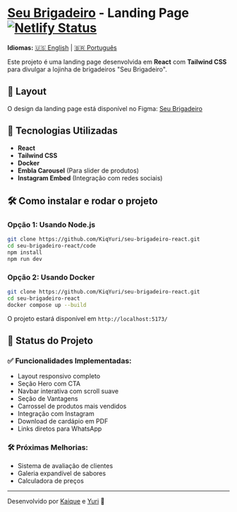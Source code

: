 # [Seu Brigadeiro](https://seubrigadeiro.netlify.app/) - Landing Page [![Netlify Status](https://api.netlify.com/api/v1/badges/c10d8740-8f78-444d-8f94-f7b93ac882bc/deploy-status)](https://app.netlify.com/sites/seubrigadeiro/deploys)

**Idiomas:** [🇺🇸 English](README.md) | [🇧🇷 Português](README.pt.md)

Este projeto é uma landing page desenvolvida em **React** com **Tailwind CSS** para divulgar a lojinha de brigadeiros "Seu Brigadeiro".

## 🎨 Layout
O design da landing page está disponível no Figma:
[Seu Brigadeiro](https://www.figma.com/design/w9FovYebnB7eVH5AITDC1b/Seu-Brigadeiro?node-id=0-1&t=wxG6MAly7Pyctev6-1)

## 🚀 Tecnologias Utilizadas
- **React**
- **Tailwind CSS**
- **Docker**
- **Embla Carousel** (Para slider de produtos)
- **Instagram Embed** (Integração com redes sociais)

## 🛠️ Como instalar e rodar o projeto

### Opção 1: Usando Node.js
```bash
git clone https://github.com/KiqYuri/seu-brigadeiro-react.git
cd seu-brigadeiro-react/code
npm install
npm run dev
```

### Opção 2: Usando Docker
```bash
git clone https://github.com/KiqYuri/seu-brigadeiro-react.git
cd seu-brigadeiro-react
docker compose up --build
```

O projeto estará disponível em `http://localhost:5173/`

## 📌 Status do Projeto
### ✅ Funcionalidades Implementadas:
- Layout responsivo completo
- Seção Hero com CTA
- Navbar interativa com scroll suave
- Seção de Vantagens
- Carrossel de produtos mais vendidos
- Integração com Instagram
- Download de cardápio em PDF
- Links diretos para WhatsApp

### 🛠️ Próximas Melhorias:
- Sistema de avaliação de clientes
- Galeria expandível de sabores
- Calculadora de preços

---
Desenvolvido por [Kaique](https://github.com/kiqf) e [Yuri](https://github.com/yurikoster1) 💜
